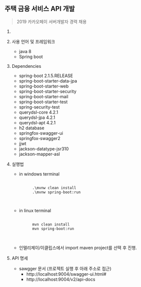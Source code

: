 
## 주택 금융 서비스 API 개발
> 2019 카카오페이 서버개발자 경력 채용
1.

2. 사용 언어 및 프레임워크
    - java 8
    - Spring boot

3. Dependencies
    - spring-boot 2.1.5.RELEASE
    - spring-boot-starter-data-jpa
    - spring-boot-starter-web
    - spring-boot-starter-security
    - spring-boot-starter-mail
    - spring-boot-starter-test
    - spring-security-test
    - querydsl-core 4.2.1
    - querydsl-jpa 4.2.1
    - querydsl-apt 4.2.1
    - h2 database
    - springfox-swagger-ui
    - springfox-swagger2
    - jjwt
    - jackson-datatype-jsr310
    - jackson-mapper-asl

4. 실행법
    - in windows terminal
        <pre>
            <code>
            .\mvnw clean install
            .\mvnw spring-boot:run
            </code>
        </pre>
    - in linux terminal
        <pre>
            <code>
            mvn clean install
            mvn spring-boot:run
            </code>
        </pre>
    - 인텔리제이/이클립스에서 import maven project를 선택 후 진행.

5.  API 명세
    - sawgger 문서 (프로젝트 실행 후 아래 주소로 접근)
        - http://localhost:9004/swagger-ui.html#
        - http://localhost:9004/v2/api-docs

